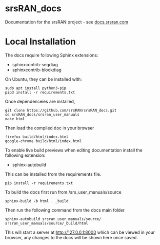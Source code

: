 # srsRAN_docs
Documentation for the srsRAN project - see [docs.srsran.com](http://docs.srsran.com)

# Local Installation 

The docs require following Sphinx extensions:
- sphinxcontrib-seqdiag
- sphinxcontrib-blockdiag

On Ubuntu, they can be installed with:
```
sudo apt install python3-pip
pip3 install -r requirements.txt
```

Once dependenceies are installed,

```
git clone https://github.com/srsRAN/srsRAN_docs.git
cd srsRAN_docs/srsran_user_manuals
make html
```

Then load the compiled doc in your browser
```
firefox build/html/index.html
google-chrome build/html/index.html
```

To enable live build previews when editing documentation install the following extension: 
- sphinx-autobuild 

This can be installed from the requirements file. 
```
pip install -r requirements.txt
```

To build the docs first run from /srs_user_manuals/source
```
sphinx-build -b html . _build
```

Then run the following command from the docs main folder
```
sphinx-autobuild srsran_user_manuals/source/ srsran_user_manuals/source/_build/html
```
This will start a server at http://127.0.0.1:8000 which can be viewed in your browser, any changes to the docs will be shown here once saved. 
